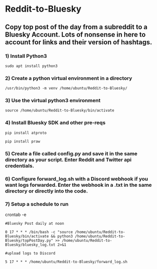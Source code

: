 # Reddit-to-Bluesky
 
 
## Copy top post of the day from a subreddit to a Bluesky Account. Lots of nonsense in here to account for links and their version of hashtags.

### 1) Install Python3

	sudo apt install python3

### 2) Create a python virtual environment in a directory

	/usr/bin/python3 -m venv /home/ubuntu/Reddit-to-Bluesky/

### 3) Use the virtual python3 environment

	source /home/ubuntu/Reddit-to-Bluesky/bin/activate

### 4) Install Bluesky SDK and other pre-reqs

	pip install atproto
	
	pip install praw

### 5) Create a file called config.py and save it in the same directory as your script. Enter Reddit and Twitter api credentials.

### 6) Configure forward_log.sh with a Discord webhook if you want logs forwarded. Enter the webhook in a .txt in the same directory or directly into the code. 
	
### 7) Setup a schedule to run

crontab -e 
	
	#Bluesky Post daily at noon
	
	0 17 * * * /bin/bash -c "source /home/ubuntu/Reddit-to-Bluesky/bin/activate && python3 /home/ubuntu/Reddit-to-Bluesky/topPostDay.py" >> /home/ubuntu/Reddit-to-Bluesky/bluesky_log.txt 2>&1 
	
	#upload logs to Discord
	
	5 17 * * * /home/ubuntu/Reddit-to-Bluesky/forward_log.sh
	
	
